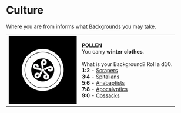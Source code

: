 # Culture

Where you are from informs what [Backgrounds](backgrounds/) you may take. 

|                                                                                                          |                                                                                                                                                                                                                                                                                                                                                                                                |
| -------------------------------------------------------------------------------------------------------- | ---------------------------------------------------------------------------------------------------------------------------------------------------------------------------------------------------------------------------------------------------------------------------------------------------------------------------------------------------------------------------------------------- |
| ![03-CULTURE-POLLEN-WHITE-ON-BLACK-320x320](../imgs/icons/03-CULTURE-POLLEN-WHITE-ON-BLACK-320x320.webp) | **[POLLEN](https://degenesis.com/world/cultures/pollen)**<br>You carry **winter clothes**.<br><br>What is your Background? Roll a d10.<br>**1:2** - [Scrapers](backgrounds/scrapers)<br>**3:4** - [Spitalians](backgrounds/spitalians)<br>**5:6** - [Anabaptists](backgrounds/anabaptists)<br>**7:8** - [Apocalyptics](backgrounds/apocalyptics)<br>**9:0** - [Cossacks](backgrounds/cossacks) |
